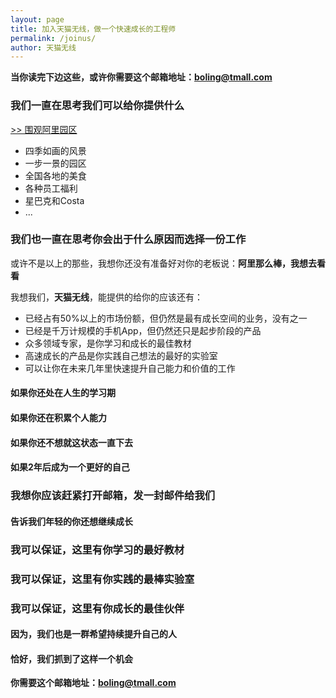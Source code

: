 ```yaml
---
layout: page
title: 加入天猫无线，做一个快速成长的工程师
permalink: /joinus/
author: 天猫无线
---
```


**当你读完下边这些，或许你需要这个邮箱地址：[boling@tmall.com](mailto:boling@tmall.com)**

### 我们一直在思考我们可以给你提供什么

[>> 围观阿里园区](/joinus/work.html)

+ 四季如画的风景
+ 一步一景的园区
+ 全国各地的美食
+ 各种员工福利
+ 星巴克和Costa
+ ...

### 我们也一直在思考你会出于什么原因而选择一份工作

或许不是以上的那些，我想你还没有准备好对你的老板说：**阿里那么棒，我想去看看**

我想我们，**天猫无线**，能提供的给你的应该还有：

+ 已经占有50%以上的市场份额，但仍然是最有成长空间的业务，没有之一
+ 已经是千万计规模的手机App，但仍然还只是起步阶段的产品
+ 众多领域专家，是你学习和成长的最佳教材
+ 高速成长的产品是你实践自己想法的最好的实验室
+ 可以让你在未来几年里快速提升自己能力和价值的工作

#### 如果你还处在人生的学习期

#### 如果你还在积累个人能力

#### 如果你还不想就这状态一直下去

#### 如果2年后成为一个更好的自己

### 我想你应该赶紧打开邮箱，发一封邮件给我们

#### 告诉我们年轻的你还想继续成长

### 我可以保证，这里有你学习的最好教材

### 我可以保证，这里有你实践的最棒实验室

### 我可以保证，这里有你成长的最佳伙伴

#### 因为，我们也是一群希望持续提升自己的人

#### 恰好，我们抓到了这样一个机会

**你需要这个邮箱地址：[boling@tmall.com](mailto:boling@tmall.com)**
